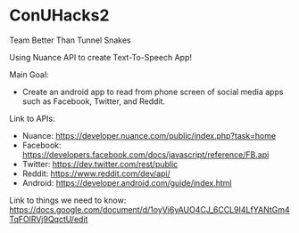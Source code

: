 # ConUHacks2
Team Better Than Tunnel Snakes

Using Nuance API to create Text-To-Speech App! 

Main Goal: 

- Create an android app to read from phone screen of social media apps such as Facebook, Twitter, and Reddit.

Link to APIs:

- Nuance: https://developer.nuance.com/public/index.php?task=home
- Facebook: https://developers.facebook.com/docs/javascript/reference/FB.api
- Twitter: https://dev.twitter.com/rest/public
- Reddit: https://www.reddit.com/dev/api/
- Android: https://developer.android.com/guide/index.html

Link to things we need to know:
  https://docs.google.com/document/d/1oyVi6yAUO4CJ_6CCL9I4LfYANtGm4TqFOlRVj9QqctU/edit
 

